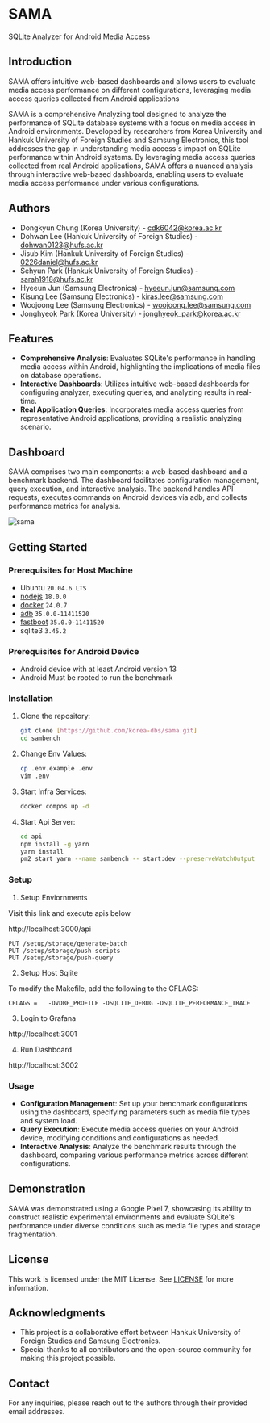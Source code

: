 # SAMA

SQLite Analyzer for Android Media Access

## Introduction

SAMA offers intuitive web-based dashboards and allows users to evaluate media access performance on different configurations, leveraging media access queries collected from Android applications

SAMA is a comprehensive Analyzing tool designed to analyze the performance of SQLite database systems with a focus on media access in Android environments. Developed by researchers from Korea University and Hankuk University of Foreign Studies and Samsung Electronics, this tool addresses the gap in understanding media access's impact on SQLite performance within Android systems. By leveraging media access queries collected from real Android applications, SAMA offers a nuanced analysis through interactive web-based dashboards, enabling users to evaluate media access performance under various configurations.

## Authors
- Dongkyun Chung (Korea University) - <cdk6042@korea.ac.kr>
- Dohwan Lee (Hankuk University of Foreign Studies) - <dohwan0123@hufs.ac.kr>
- Jisub Kim (Hankuk University of Foreign Studies) - <0226daniel@hufs.ac.kr>
- Sehyun Park (Hankuk University of Foreign Studies) - <sarah1918@hufs.ac.kr>
- Hyeeun Jun (Samsung Electronics) - <hyeeun.jun@samsung.com>
- Kisung Lee (Samsung Electronics) - <kiras.lee@samsung.com>
- Woojoong Lee (Samsung Electronics) - <woojoong.lee@samsung.com>
- Jonghyeok Park (Korea University) - <jonghyeok_park@korea.ac.kr>

## Features

- **Comprehensive Analysis**: Evaluates SQLite's performance in handling media access within Android, highlighting the implications of media files on database operations.
- **Interactive Dashboards**: Utilizes intuitive web-based dashboards for configuring analyzer, executing queries, and analyzing results in real-time.
- **Real Application Queries**: Incorporates media access queries from representative Android applications, providing a realistic analyzing scenario.

## Dashboard

SAMA comprises two main components: a web-based dashboard and a benchmark backend. The dashboard facilitates configuration management, query execution, and interactive analysis. The backend handles API requests, executes commands on Android devices via adb, and collects performance metrics for analysis.


![sama](https://github.com/user-attachments/assets/4ea9c1ad-9f50-47b4-909d-c97c2c973f12)


## Getting Started

### Prerequisites for Host Machine

- Ubuntu `20.04.6 LTS`
- [nodejs](https://github.com/nvm-sh/nvm#installing-and-updating) `18.0.0`
- [docker](./docs/docker-install.md) `24.0.7`
- [adb](https://developer.android.com/tools/sdkmanager) `35.0.0-11411520`
- [fastboot](https://developer.android.com/tools/sdkmanager) `35.0.0-11411520`
- sqlite3 `3.45.2`

### Prerequisites for Android Device

- Android device with at least Android version 13
- Android Must be rooted to run the benchmark

### Installation

1. Clone the repository:

   ```sh
   git clone [https://github.com/korea-dbs/sama.git]
   cd sambench
   ```

2. Change Env Values:

   ```sh
   cp .env.example .env
   vim .env
   ```

2. Start Infra Services:

   ```sh
   docker compos up -d
   ```
   
3. Start Api Server:

   ```sh
   cd api
   npm install -g yarn
   yarn install
   pm2 start yarn --name sambench -- start:dev --preserveWatchOutput
   ```

### Setup

1. Setup Enviornments

Visit this link and execute apis below

http://localhost:3000/api

```
PUT /setup/storage/generate-batch
PUT /setup/storage/push-scripts
PUT /setup/storage/push-query
```

2. Setup Host Sqlite

To modify the Makefile, add the following to the CFLAGS:

```
CFLAGS =   -DVDBE_PROFILE -DSQLITE_DEBUG -DSQLITE_PERFORMANCE_TRACE
```

3. Login to Grafana

http://localhost:3001

4. Run Dashboard

http://localhost:3002


### Usage

- **Configuration Management**: Set up your benchmark configurations using the dashboard, specifying parameters such as media file types and system load.
- **Query Execution**: Execute media access queries on your Android device, modifying conditions and configurations as needed.
- **Interactive Analysis**: Analyze the benchmark results through the dashboard, comparing various performance metrics across different configurations.

## Demonstration

SAMA was demonstrated using a Google Pixel 7, showcasing its ability to construct realistic experimental environments and evaluate SQLite's performance under diverse conditions such as media file types and storage fragmentation.

## License

This work is licensed under the MIT License. See [LICENSE](LICENSE) for more information.

## Acknowledgments

- This project is a collaborative effort between Hankuk University of Foreign Studies and Samsung Electronics.
- Special thanks to all contributors and the open-source community for making this project possible.

## Contact

For any inquiries, please reach out to the authors through their provided email addresses.
